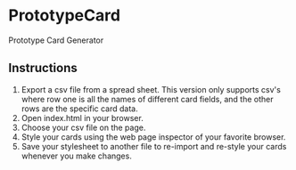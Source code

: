 PrototypeCard
=============

Prototype Card Generator

Instructions
------------

1. Export a csv file from a spread sheet. This version only supports csv's where row one is all the names of different card fields, and the other rows are the specific card data.
2. Open index.html in your browser.
3. Choose your csv file on the page.
4. Style your cards using the web page inspector of your favorite browser.
5. Save your stylesheet to another file to re-import and re-style your cards whenever you make changes.
